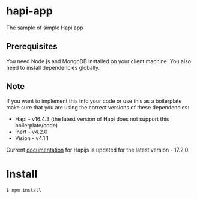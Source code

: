 # hapi-app
The sample of simple Hapi app

## Prerequisites
You need Node.js and MongoDB installed on your client machine. You also need to install dependencies globally.

## Note
If you want to implement this into your code or use this as a boilerplate make sure that you are using the correct versions of these dependencies:
- Hapi - v16.4.3 (the latest version of Hapi does not support this boilerplate/code)
- Inert - v4.2.0
- Vision - v4.1.1

Current [documentation](https://hapijs.com) for Hapijs is updated for the latest version - 17.2.0.

# Install

```bash
$ npm install 
```